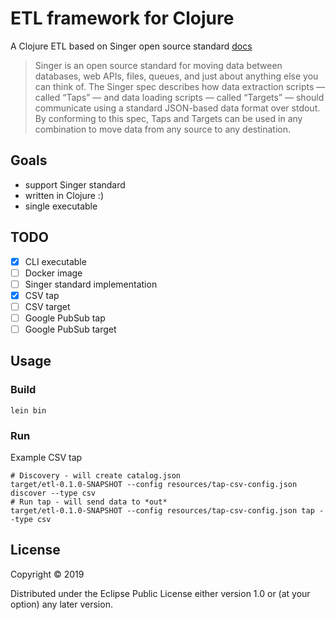 # ETL framework for Clojure

A Clojure ETL based on Singer open source standard [docs](https://github.com/singer-io/getting-started)

> Singer is an open source standard for moving data between databases, web APIs, files, queues, and just about anything else you can think of. The Singer spec describes how data extraction scripts — called “Taps” — and data loading scripts — called “Targets” — should communicate using a standard JSON-based data format over stdout. By conforming to this spec, Taps and Targets can be used in any combination to move data from any source to any destination.

## Goals

- support Singer standard
- written in Clojure :)
- single executable

## TODO

- [x] CLI executable
- [ ] Docker image
- [ ] Singer standard implementation
- [x] CSV tap
- [ ] CSV target
- [ ] Google PubSub tap
- [ ] Google PubSub target

## Usage

### Build

``` shell
lein bin
```

### Run

Example CSV tap

``` shell
# Discovery - will create catalog.json
target/etl-0.1.0-SNAPSHOT --config resources/tap-csv-config.json discover --type csv
# Run tap - will send data to *out*
target/etl-0.1.0-SNAPSHOT --config resources/tap-csv-config.json tap --type csv
```


## License

Copyright © 2019

Distributed under the Eclipse Public License either version 1.0 or (at
your option) any later version.
